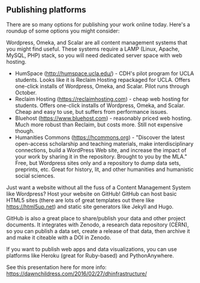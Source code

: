 ## Publishing platforms

There are so many options for publishing your work online today. Here's a roundup of some options you might consider:

Wordpress, Omeka, and Scalar are all content management systems that you might find useful. These systems require a LAMP (Linux, Apache, MySQL, PHP) stack, so you will need dedicated server space with web hosting.

* HumSpace (http://humspace.ucla.edu/) - CDH's pilot program for UCLA students. Looks like it is Reclaim Hosting repackaged for UCLA. Offers one-click installs of Wordpress, Omeka, and Scalar. Pilot runs through October.
* Reclaim Hosting (https://reclaimhosting.com) - cheap web hosting for students. Offers one-click installs of Wordpress, Omeka, and Scalar. Cheap and easy to use, but suffers from performance issues. 
* Bluehost (https://www.bluehost.com) - reasonably priced web hosting. Much more robust than Reclaim, but costs more. Still not expensive though.
* Humanities Commons (https://hcommons.org) - "Discover the latest open-access scholarship and teaching materials, make interdisciplinary connections, build a WordPress Web site, and increase the impact of your work by sharing it in the repository. Brought to you by the MLA." Free, but Wordpress sites only and a repository to dump data sets, preprints, etc. Great for history, lit, and other humanities and humanistic social sciences.

Just want a website without all the fuss of a Content Management System like Wordpress? Host your website on GitHub! GitHub can host basic HTML5 sites (there are lots of great templates out there like https://html5up.net) and static site generators like Jekyll and Hugo.

GitHub is also a great place to share/publish your data and other project documents. It integrates with Zenodo, a research data repository (CERN), so you can publish a data set, create a release of that data, then archive it and make it citeable with a DOI in Zenodo.

If you want to publish web apps and data visualizations, you can use platforms like Heroku (great for Ruby-based) and PythonAnywhere. 

See this presentation here for more info: https://dawnchildress.com/2016/02/27/dhinfrastructure/

